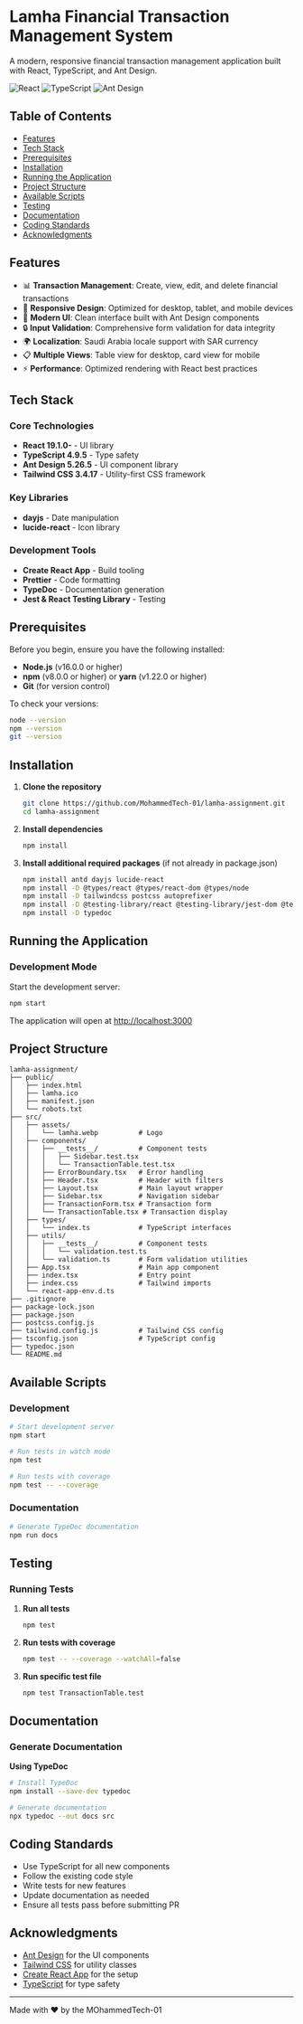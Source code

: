 # Lamha Financial Transaction Management System

A modern, responsive financial transaction management application built with React, TypeScript, and Ant Design.

![React](https://img.shields.io/badge/React-19.1.0-blue)
![TypeScript](https://img.shields.io/badge/TypeScript-4.9.5-blue)
![Ant Design](https://img.shields.io/badge/Ant%20Design-5.26.5-orange)

## Table of Contents

- [Features](#features)
- [Tech Stack](#tech-stack)
- [Prerequisites](#prerequisites)
- [Installation](#installation)
- [Running the Application](#running-the-application)
- [Project Structure](#project-structure)
- [Available Scripts](#available-scripts)
- [Testing](#testing)
- [Documentation](#documentation)
- [Coding Standards](#Coding-Standards)
- [Acknowledgments](#Acknowledgments)

## Features

- 📊 **Transaction Management**: Create, view, edit, and delete financial transactions
- 📱 **Responsive Design**: Optimized for desktop, tablet, and mobile devices
- 🎨 **Modern UI**: Clean interface built with Ant Design components
- 🔒 **Input Validation**: Comprehensive form validation for data integrity
- 🌍 **Localization**: Saudi Arabia locale support with SAR currency
- 📋 **Multiple Views**: Table view for desktop, card view for mobile
- ⚡ **Performance**: Optimized rendering with React best practices

## Tech Stack

### Core Technologies

- **React 19.1.0-** - UI library
- **TypeScript 4.9.5** - Type safety
- **Ant Design 5.26.5** - UI component library
- **Tailwind CSS 3.4.17** - Utility-first CSS framework

### Key Libraries

- **dayjs** - Date manipulation
- **lucide-react** - Icon library

### Development Tools

- **Create React App** - Build tooling
- **Prettier** - Code formatting
- **TypeDoc** - Documentation generation
- **Jest & React Testing Library** - Testing

## Prerequisites

Before you begin, ensure you have the following installed:

- **Node.js** (v16.0.0 or higher)
- **npm** (v8.0.0 or higher) or **yarn** (v1.22.0 or higher)
- **Git** (for version control)

To check your versions:

```bash
node --version
npm --version
git --version
```

## Installation

1. **Clone the repository**

   ```bash
   git clone https://github.com/MohammedTech-01/lamha-assignment.git
   cd lamha-assignment
   ```

2. **Install dependencies**

   ```bash
   npm install
   ```

3. **Install additional required packages** (if not already in package.json)
   ```bash
   npm install antd dayjs lucide-react
   npm install -D @types/react @types/react-dom @types/node
   npm install -D tailwindcss postcss autoprefixer
   npm install -D @testing-library/react @testing-library/jest-dom @testing-library/user-event
   npm install -D typedoc
   ```

## Running the Application

### Development Mode

Start the development server:

```bash
npm start
```

The application will open at [http://localhost:3000](http://localhost:3000)

## Project Structure

```
lamha-assignment/
├── public/
│   ├── index.html
│   ├── lamha.ico
│   ├── manifest.json
│   └── robots.txt
├── src/
│   ├── assets/
│   │   └── lamha.webp          # Logo
│   ├── components/
│   │   ├── __tests__/          # Component tests
│   │   │   ├── Sidebar.test.tsx
│   │   │   └── TransactionTable.test.tsx
│   │   ├── ErrorBoundary.tsx   # Error handling
│   │   ├── Header.tsx          # Header with filters
│   │   ├── Layout.tsx          # Main layout wrapper
│   │   ├── Sidebar.tsx         # Navigation sidebar
│   │   ├── TransactionForm.tsx # Transaction form
│   │   └── TransactionTable.tsx # Transaction display
│   ├── types/
│   │   └── index.ts            # TypeScript interfaces
│   ├── utils/
│   │   ├── __tests__/          # Component tests
│   │   │   └── validation.test.ts
│   │   └── validation.ts       # Form validation utilities
│   ├── App.tsx                 # Main app component
│   ├── index.tsx               # Entry point
│   ├── index.css               # Tailwind imports
│   └── react-app-env.d.ts
├── .gitignore
├── package-lock.json
├── package.json
├── postcss.config.js
├── tailwind.config.js          # Tailwind CSS config
├── tsconfig.json               # TypeScript config
├── typedoc.json
└── README.md
```

## Available Scripts

### Development

```bash
# Start development server
npm start

# Run tests in watch mode
npm test

# Run tests with coverage
npm test -- --coverage
```

### Documentation

```bash
# Generate TypeDoc documentation
npm run docs
```

## Testing

### Running Tests

1. **Run all tests**

   ```bash
   npm test
   ```

2. **Run tests with coverage**

   ```bash
   npm test -- --coverage --watchAll=false
   ```

3. **Run specific test file**
   ```bash
   npm test TransactionTable.test
   ```

## Documentation

### Generate Documentation

**Using TypeDoc**

```bash
# Install TypeDoc
npm install --save-dev typedoc

# Generate documentation
npx typedoc --out docs src

```

## Coding Standards

- Use TypeScript for all new components
- Follow the existing code style
- Write tests for new features
- Update documentation as needed
- Ensure all tests pass before submitting PR


## Acknowledgments

- [Ant Design](https://ant.design/) for the UI components
- [Tailwind CSS](https://tailwindcss.com/) for utility classes
- [Create React App](https://create-react-app.dev/) for the setup
- [TypeScript](https://www.typescriptlang.org/) for type safety

---

Made with ❤️ by the MOhammedTech-01
